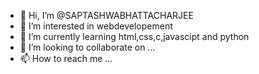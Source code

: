 - 👋 Hi, I’m @SAPTASHWABHATTACHARJEE
- 👀 I’m interested in webdevelopement
- 🌱 I’m currently learning html,css,c,javascipt and python
- 💞️ I’m looking to collaborate on ...
- 📫 How to reach me ...

<!---
SAPTASHWABHATTACHARJEE/SAPTASHWABHATTACHARJEE is a ✨ special ✨ repository because its `README.md` (this file) appears on your GitHub profile.
You can click the Preview link to take a look at your changes.
--->
